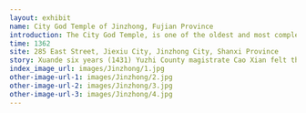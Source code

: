 ```yaml
---
layout: exhibit
name: City God Temple of Jinzhong, Fujian Province
introduction: The City God Temple, is one of the oldest and most complete ancient architectural complexes among the existing City God Temples in China. As you enter the gate, a 25-metre high two-storey pavilion with four eaves juts out from the ground. This is the Xuanjian Building, one of the 100 most exquisite ancient buildings in the world, as announced by the World Heritage Conservation Foundation in 1999.
time: 1362
site: 285 East Street, Jiexiu City, Jinzhong City, Shanxi Province
story: Xuande six years (1431) Yuzhi County magistrate Cao Xian felt that the old City God Temple is small and simple, it was demolished on the old temple built the main hall three rooms, three rooms in each of the east and west wings, a mountain gate. Chenghua twelve years (1476) in March, and expanded the scope of the temple, the original three main hall moved to the back of about eight feet away as a dormitory, and in front of the dormitory four feet in the place of a new five-room Hsien Yu Hall (main hall). Hongzhi seven years (1494), Yuzhi people Li selected that although the temple temple is grand, but the original compartments in contrast, it seems very disproportionate, they built 14 compartments on each side of the east and west, Hongzhi ten years (1497) Yuzhi people Fu Ji and other hosts in the main hall in the south of the pavilion, named "Xuan Jian Lou".<br>Four years of Zhengde (1509), Yuzhi people Wang Song presided over the Xuanjian building in the south to build a five-room mountain gate, Zhengde six years (1511) all completed. After the Yuzhi people Zuo Guiyuan, Li Yindao two people presided over in the pavilion north of the building against the pavilion of the music building. Jiajing six years (1527) by the Yuzhi people Sun Wenqiu, Cui Brown in the temple door opposite the south avenue built a barrier.
index_image_url: images/Jinzhong/1.jpg
other-image-url-1: images/Jinzhong/2.jpg
other-image-url-2: images/Jinzhong/3.jpg
other-image-url-3: images/Jinzhong/4.jpg
---
```

